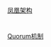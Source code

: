 
[凤凰架构](http://icyfenix.cn/distribution/consensus/raft.html)






# 


[Quorum机制](http://icyfenix.cn/distribution/consensus/)